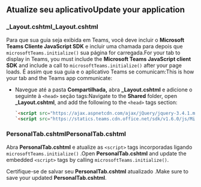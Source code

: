 ## <a name="update-your-application"></a><span data-ttu-id="0950f-101">Atualize seu aplicativo</span><span class="sxs-lookup"><span data-stu-id="0950f-101">Update your application</span></span>

### <a name="_layoutcshtml"></a><span data-ttu-id="0950f-102">_Layout.cshtml</span><span class="sxs-lookup"><span data-stu-id="0950f-102">_Layout.cshtml</span></span>

<span data-ttu-id="0950f-103">Para que sua guia seja exibida em Teams, você deve incluir o **Microsoft Teams Cliente JavaScript SDK** e incluir uma chamada para depois que `microsoftTeams.initialize()` sua página for carregada.</span><span class="sxs-lookup"><span data-stu-id="0950f-103">For your tab to display in Teams, you must include the **Microsoft Teams JavaScript client SDK** and include a call to `microsoftTeams.initialize()` after your page loads.</span></span> <span data-ttu-id="0950f-104">É assim que sua guia e o aplicativo Teams se comunicam:</span><span class="sxs-lookup"><span data-stu-id="0950f-104">This is how your tab and the Teams app communicate:</span></span>

- <span data-ttu-id="0950f-105">Navegue até a pasta **Compartilhada,** abra **_Layout.cshtml** e adicione o seguinte à `<head>` seção tags:</span><span class="sxs-lookup"><span data-stu-id="0950f-105">Navigate to the **Shared** folder, open **_Layout.cshtml**, and add the following to the `<head>` tags section:</span></span>

    ```html
    `<script src="https://ajax.aspnetcdn.com/ajax/jQuery/jquery-3.4.1.min.js"></script>`
    `<script src="https://statics.teams.cdn.office.net/sdk/v1.6.0/js/MicrosoftTeams.min.js"></script>`
    ```

### <a name="personaltabcshtml"></a><span data-ttu-id="0950f-106">PersonalTab.cshtml</span><span class="sxs-lookup"><span data-stu-id="0950f-106">PersonalTab.cshtml</span></span>

<span data-ttu-id="0950f-107">Abra **PersonalTab.cshtml** e atualize as `<script>` tags incorporadas ligando `microsoftTeams.initialize()` .</span><span class="sxs-lookup"><span data-stu-id="0950f-107">Open **PersonalTab.cshtml** and update the embedded `<script>` tags by calling `microsoftTeams.initialize()`.</span></span>

<span data-ttu-id="0950f-108">Certifique-se de salvar seu **PersonalTab.cshtml** atualizado .</span><span class="sxs-lookup"><span data-stu-id="0950f-108">Make sure to save your updated **PersonalTab.cshtml**.</span></span>